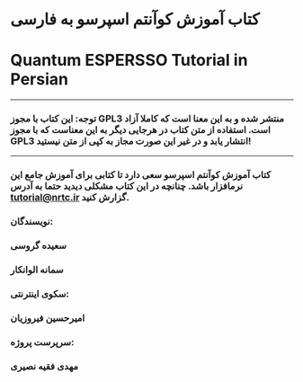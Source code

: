 # کتاب آموزش کوآنتم اسپرسو به فارسی

# Quantum ESPERSSO Tutorial in Persian

---

### توجه: این کتاب با مجوز GPL3 منتشر شده و به این معنا است که کاملا آزاد است. استفاده از متن کتاب در هرجایی دیگر به این معناست که با مجوز GPL3 انتشار یابد و در غیر این صورت مجاز به کپی از متن نیستید!

---

### کتاب آموزش کوآنتم اسپرسو سعی دارد تا کتابی برای آموزش جامع این نرمافزار باشد. چنانچه در این کتاب مشکلی دیدید حتما به آدرس tutorial@nrtc.ir گزارش کنید.

### 

### نویسندگان:

### سعیده گروسی

### سمانه الوانکار

### سکوی اینترنتی:

### امیرحسین فیروزیان

### سرپرست پروژه:

### مهدی فقیه نصیری



